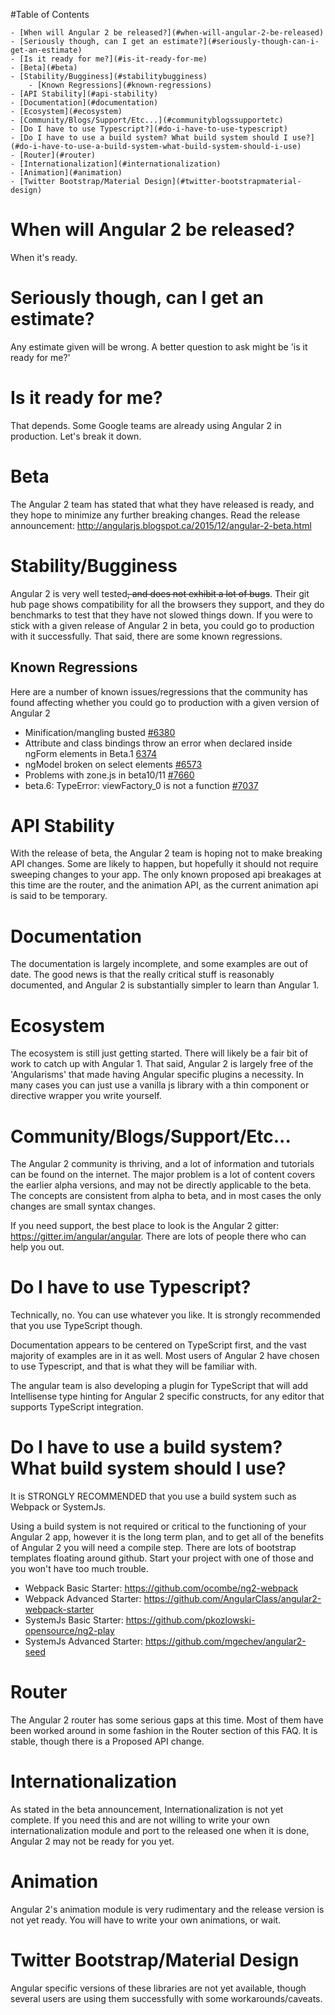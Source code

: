 #Table of Contents

    - [When will Angular 2 be released?](#when-will-angular-2-be-released)
    - [Seriously though, can I get an estimate?](#seriously-though-can-i-get-an-estimate)
    - [Is it ready for me?](#is-it-ready-for-me)
    - [Beta](#beta)
    - [Stability/Bugginess](#stabilitybugginess)
        - [Known Regressions](#known-regressions)
    - [API Stability](#api-stability)
    - [Documentation](#documentation)
    - [Ecosystem](#ecosystem)
    - [Community/Blogs/Support/Etc...](#communityblogssupportetc)
    - [Do I have to use Typescript?](#do-i-have-to-use-typescript)
    - [Do I have to use a build system? What build system should I use?](#do-i-have-to-use-a-build-system-what-build-system-should-i-use)
    - [Router](#router)
    - [Internationalization](#internationalization)
    - [Animation](#animation)
    - [Twitter Bootstrap/Material Design](#twitter-bootstrapmaterial-design)

# When will Angular 2 be released?

When it's ready.

# Seriously though, can I get an estimate?

Any estimate given will be wrong. A better question to ask might be 'is it ready for me?'

# Is it ready for me?

That depends. Some Google teams are already using Angular 2 in production. Let's break it down.

# Beta

The Angular 2 team has stated that what they have released is ready, and they hope to minimize any further breaking changes.
Read the release announcement: http://angularjs.blogspot.ca/2015/12/angular-2-beta.html

# Stability/Bugginess

Angular 2 is very well tested~~, and does not exhibit a lot of bugs~~. Their git hub page shows compatibility for all the browsers they support, and they do benchmarks to test that they have not slowed things down. If you were to stick with a given release of Angular 2 in beta, you could go to production with it successfully. That said, there are some known regressions.

## Known Regressions

Here are a number of known issues/regressions that the community has found affecting whether you could go to production with a given version of Angular 2

- Minification/mangling busted [#6380](https://github.com/angular/angular/issues/6380)
- Attribute and class bindings throw an error when declared inside ngForm elements in Beta.1 [6374](https://github.com/angular/angular/issues/6374)
- ngModel broken on select elements [#6573](https://github.com/angular/angular/issues/6573)
- Problems with zone.js in beta10/11 [#7660](https://github.com/angular/angular/issues/7660)
- beta.6: TypeError: viewFactory_<name>0 is not a function [#7037](https://github.com/angular/angular/issues/7037)

# API Stability

With the release of beta, the Angular 2 team is hoping not to make breaking API changes. Some are likely to happen, but hopefully it should not require sweeping changes to your app. The only known proposed api breakages at this time are the router, and the animation API, as the current animation api is said to be temporary.

# Documentation

The documentation is largely incomplete, and some examples are out of date. The good news is that the really critical stuff is reasonably documented, and Angular 2 is substantially simpler to learn than Angular 1.

# Ecosystem

The ecosystem is still just getting started. There will likely be a fair bit of work to catch up with Angular 1. That said, Angular 2 is largely free of the 'Angularisms' that made having Angular specific plugins a necessity. In many cases you can just use a vanilla js library with a thin component or directive wrapper you write yourself.

# Community/Blogs/Support/Etc...

The Angular 2 community is thriving, and a lot of information and tutorials can be found on the internet. The major problem is a lot of content covers the earlier alpha versions, and may not be directly applicable to the beta. The concepts are consistent from alpha to beta, and in most cases the only changes are small syntax changes.

If you need support, the best place to look is the Angular 2 gitter: https://gitter.im/angular/angular. There are lots of people there who can help you out.

# Do I have to use Typescript?

Technically, no. You can use whatever you like. It is strongly recommended that you use TypeScript though.

Documentation appears to be centered on TypeScript first, and the vast majority of examples are in it as well. Most users of Angular 2 have chosen to use Typescript, and that is what they will be familiar with.

The angular team is also developing a plugin for TypeScript that will add Intellisense type hinting for Angular 2 specific constructs, for any editor that supports TypeScript integration.

# Do I have to use a build system? What build system should I use?

It is STRONGLY RECOMMENDED that you use a build system such as Webpack or SystemJs. 

Using a build system is not required or critical to the functioning of your Angular 2 app, however it is the long term plan, and to get all of the benefits of Angular 2 you will need a compile step. There are lots of bootstrap templates floating around github. Start your project with one of those and you won't have too much trouble.

- Webpack Basic Starter: https://github.com/ocombe/ng2-webpack
- Webpack Advanced Starter: https://github.com/AngularClass/angular2-webpack-starter
- SystemJs Basic Starter: https://github.com/pkozlowski-opensource/ng2-play 
- SystemJs Advanced Starter: https://github.com/mgechev/angular2-seed

# Router

The Angular 2 router has some serious gaps at this time. Most of them have been worked around in some fashion in the Router section of this FAQ. It is stable, though there is a Proposed API change.

# Internationalization

As stated in the beta announcement, Internationalization is not yet complete. If you need this and are not willing to write your own internationalization module and port to the released one when it is done, Angular 2 may not be ready for you yet.

# Animation

Angular 2's animation module is very rudimentary and the release version is not yet ready. You will have to write your own animations, or wait.

# Twitter Bootstrap/Material Design

Angular specific versions of these libraries are not yet available, though several users are using them successfully with some workarounds/caveats.
